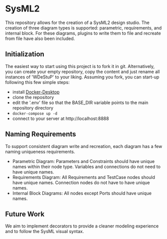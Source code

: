 # SysML2
This repository allows for the creation of a SysML2 design studio. The creation of three diagram types is supported: parametric, requirements, and internal block. For these diagrams, plugins to write them to file and recreate from file have also been included.

## Initialization
The easiest way to start using this project is to fork it in git. Alternatively, you can create your empty repository, copy the content and just rename all instances of 'WDeStuP' to your liking. Assuming you fork, you can start-up following this few simple steps:
- install [Docker-Desktop](https://www.docker.com/products/docker-desktop)
- clone the repository
- edit the '.env' file so that the BASE_DIR variable points to the main repository directory
- `docker-compose up -d`
- connect to your server at http://localhost:8888

## Naming Requirements
To support consistent diagram write and recreation, each diagram has a few naming uniqueness requirements.

- Parametric Diagram: Parameters and Constraints should have unique names within their node type. Variables and connections do not need to have unique names.
- Requirements Diagram: All Requirements and TestCase nodes should have unique names. Connection nodes do not have to have unique names.
- Internal Block Diagrams: All nodes except Ports should have unique names. 

## Future Work
We aim to implement decorators to provide a cleaner modeling experience and to follow the SysML visual syntax.